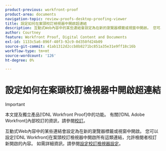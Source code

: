 ```yaml
---
product-previous: workfront-proof
product-area: documents
navigation-topic: review-proofs-desktop-proofing-viewer
title: 設定如何在案頭校訂檢視器中開啟超連結
description: 互動式Web內容中的某些連結會設定為在新的瀏覽器標籤或視窗中開啟。 您可以設定 [!DNL Workfront] 在案頭校訂檢視器中開啟所有這類連結，允許檢閱者校訂新開啟的內容。 如需詳細資訊，請參閱設定校訂檢視器設定。
author: Courtney
feature: Workfront Proof, Digital Content and Documents
exl-id: 1133c5a6-896f-40f3-92c9-0d350fd24b09
source-git-commit: 41ab1312d2ccb8b8271bc851a35e31e9ff18c16b
workflow-type: tm+mt
source-wordcount: '126'
ht-degree: 0%

---
```


# 設定如何在案頭校訂檢視器中開啟超連結

>[!IMPORTANT]
>
>本文提及獨立產品[!DNL Workfront Proof]中的功能。 有關[!DNL Adobe Workfront]內部校訂的資訊，請參閱[校訂](../../../review-and-approve-work/proofing/proofing.md)。

互動式Web內容中的某些連結會設定為在新的瀏覽器標籤或視窗中開啟。 您可以設定[!DNL Workfront]在案頭校訂檢視器中開啟所有這類連結，允許檢閱者校訂新開啟的內容。 如需詳細資訊，請參閱[設定校訂檢視器設定](../../../review-and-approve-work/proofing/reviewing-proofs-within-workfront/configure-proofing-viewer-settings.md)。
